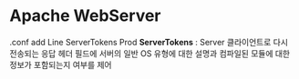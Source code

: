 # Apache WebServer
.conf add Line 
ServerTokens Prod
**ServerTokens** : Server 클라이언트로 다시 전송되는 응답 헤더 필드에 서버의 일반 OS 유형에 대한 설명과 컴파일된 모듈에 대한 정보가 포함되는지 여부를 제어

<!--stackedit_data:
eyJoaXN0b3J5IjpbLTQ1MjA4OTU0OSwzNzIwMDUwMDQsNzMwOT
k4MTE2XX0=
-->